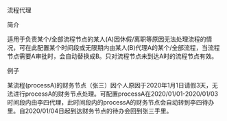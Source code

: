 流程代理

简介

适用于负责某个/全部流程节点的某人(A)因休假/离职等原因无法处理流程的情况，可在此配置某个时间段或无限期内由某人(B)代理A的某个/全部流程，当流程节点需要A审批时，会自动替换成B。只对流程节点未到达A时的流程节点有效。

例子

某流程(processA)的财务节点（张三）因个人原因于2020年1月1日请假3天，无法进行processA的财务节点处理。可配置processA在2020/01/01-2020/01/03时间段内由李四代理，此时间段内的processA的财务节点会自动转到李四待办里。自2020/01/04日起到达财务节点的待办会回到张三手里。